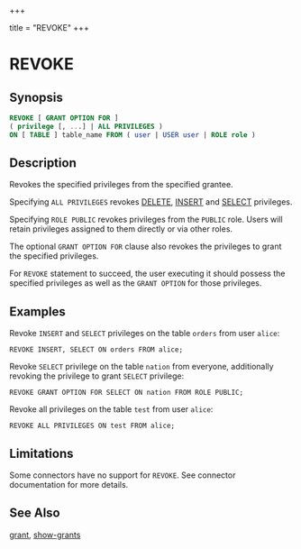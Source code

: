 +++

title = "REVOKE"
+++

REVOKE
======

Synopsis
--------

``` sql
REVOKE [ GRANT OPTION FOR ]
( privilege [, ...] | ALL PRIVILEGES )
ON [ TABLE ] table_name FROM ( user | USER user | ROLE role )
```

Description
-----------

Revokes the specified privileges from the specified grantee.

Specifying `ALL PRIVILEGES` revokes [DELETE](delete.html), [INSERT](insert.html) and [SELECT](select.html) privileges.

Specifying `ROLE PUBLIC` revokes privileges from the `PUBLIC` role. Users will retain privileges assigned to them directly or via other roles.

The optional `GRANT OPTION FOR` clause also revokes the privileges to grant the specified privileges.

For `REVOKE` statement to succeed, the user executing it should possess the specified privileges as well as the `GRANT OPTION` for those privileges.

Examples
--------

Revoke `INSERT` and `SELECT` privileges on the table `orders` from user `alice`:

    REVOKE INSERT, SELECT ON orders FROM alice;

Revoke `SELECT` privilege on the table `nation` from everyone, additionally revoking the privilege to grant `SELECT` privilege:

    REVOKE GRANT OPTION FOR SELECT ON nation FROM ROLE PUBLIC;

Revoke all privileges on the table `test` from user `alice`:

    REVOKE ALL PRIVILEGES ON test FROM alice;

Limitations
-----------

Some connectors have no support for `REVOKE`. See connector documentation for more details.

See Also
--------

[grant](./grant.html), [show-grants](./show-grants.html)